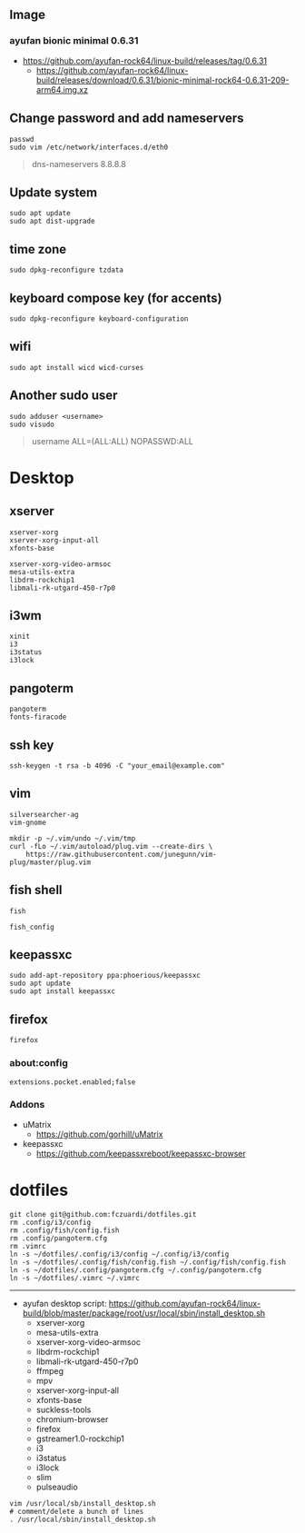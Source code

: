 ## Image
### ayufan bionic minimal 0.6.31
- https://github.com/ayufan-rock64/linux-build/releases/tag/0.6.31
  - https://github.com/ayufan-rock64/linux-build/releases/download/0.6.31/bionic-minimal-rock64-0.6.31-209-arm64.img.xz

## Change password and add nameservers
```
passwd
sudo vim /etc/network/interfaces.d/eth0
```

>dns-nameservers 8.8.8.8

## Update system
```
sudo apt update
sudo apt dist-upgrade
```

## time zone
```
sudo dpkg-reconfigure tzdata
```

## keyboard compose key (for accents)
```
sudo dpkg-reconfigure keyboard-configuration
```

## wifi
```
sudo apt install wicd wicd-curses
```

## Another sudo user
```
sudo adduser <username>
sudo visudo
```

>username     ALL=(ALL:ALL) NOPASSWD:ALL


# Desktop

## xserver
```
xserver-xorg
xserver-xorg-input-all
xfonts-base
```
```
xserver-xorg-video-armsoc
mesa-utils-extra
libdrm-rockchip1
libmali-rk-utgard-450-r7p0
```

## i3wm
```
xinit
i3
i3status
i3lock
```

## pangoterm
```
pangoterm
fonts-firacode
```

## ssh key
```
ssh-keygen -t rsa -b 4096 -C "your_email@example.com"
```

## vim
```
silversearcher-ag
vim-gnome
```
```
mkdir -p ~/.vim/undo ~/.vim/tmp
curl -fLo ~/.vim/autoload/plug.vim --create-dirs \
    https://raw.githubusercontent.com/junegunn/vim-plug/master/plug.vim
```

## fish shell
```
fish
```
```
fish_config
```

## keepassxc
```
sudo add-apt-repository ppa:phoerious/keepassxc
sudo apt update
sudo apt install keepassxc
```

## firefox
```
firefox
```

### about:config
```
extensions.pocket.enabled;false
```

### Addons
- uMatrix
  - https://github.com/gorhill/uMatrix
- keepassxc
  - https://github.com/keepassxreboot/keepassxc-browser


# dotfiles
```
git clone git@github.com:fczuardi/dotfiles.git
rm .config/i3/config
rm .config/fish/config.fish
rm .config/pangoterm.cfg
rm .vimrc
ln -s ~/dotfiles/.config/i3/config ~/.config/i3/config
ln -s ~/dotfiles/.config/fish/config.fish ~/.config/fish/config.fish
ln -s ~/dotfiles/.config/pangoterm.cfg ~/.config/pangoterm.cfg
ln -s ~/dotfiles/.vimrc ~/.vimrc
```




-----


- ayufan desktop script: https://github.com/ayufan-rock64/linux-build/blob/master/package/root/usr/local/sbin/install_desktop.sh
  - xserver-xorg
  - mesa-utils-extra
  - xserver-xorg-video-armsoc
  - libdrm-rockchip1
  - libmali-rk-utgard-450-r7p0
  - ffmpeg
  - mpv
  - xserver-xorg-input-all
  - xfonts-base
  - suckless-tools
  - chromium-browser
  - firefox
  - gstreamer1.0-rockchip1
  - i3
  - i3status
  - i3lock
  - slim
  - pulseaudio

```
vim /usr/local/sb/install_desktop.sh
# comment/delete a bunch of lines
. /usr/local/sbin/install_desktop.sh
```
